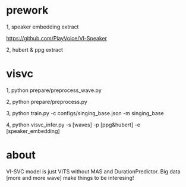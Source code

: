 # prework
1, speaker embedding extract

https://github.com/PlayVoice/VI-Speaker

2, hubert & ppg extract

# visvc
1, python prepare/preprocess_wave.py

2, python prepare/preprocess.py

3, python train.py -c configs/singing_base.json -m singing_base

4, python visvc_infer.py -s [waves] -p [ppg&hubert] -e [speaker_embedding]

# about
 VI-SVC model is just VITS without MAS and DurationPredictor. Big data [more and more wave] make things to be interesing!
